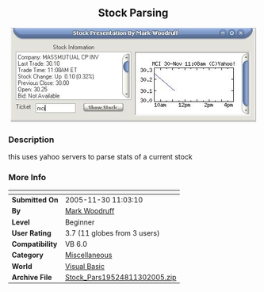 ﻿<div align="center">

## Stock Parsing

<img src="PIC200511301215257446.JPG">
</div>

### Description

this uses yahoo servers to parse stats of a current stock
 
### More Info
 


<span>             |<span>
---                |---
**Submitted On**   |2005-11-30 11:03:10
**By**             |[Mark Woodruff](https://github.com/Planet-Source-Code/PSCIndex/blob/master/ByAuthor/mark-woodruff.md)
**Level**          |Beginner
**User Rating**    |3.7 (11 globes from 3 users)
**Compatibility**  |VB 6\.0
**Category**       |[Miscellaneous](https://github.com/Planet-Source-Code/PSCIndex/blob/master/ByCategory/miscellaneous__1-1.md)
**World**          |[Visual Basic](https://github.com/Planet-Source-Code/PSCIndex/blob/master/ByWorld/visual-basic.md)
**Archive File**   |[Stock\_Pars19524811302005\.zip](https://github.com/Planet-Source-Code/mark-woodruff-stock-parsing__1-63430/archive/master.zip)








